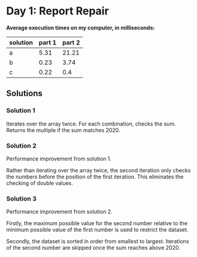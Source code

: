 # Day 1: Report Repair

**Average execution times on my computer, in milliseconds:**

solution | part 1 | part 2
-------- | ------ | ------
a | 5.31 | 21.21
b | 0.23 | 3.74
c | 0.22 | 0.4

## Solutions

### Solution 1

Iterates over the array twice. For each combination, checks the sum. Returns the multiple if the sum matches 2020.

### Solution 2

Performance improvement from solution 1.

Rather than iterating over the array twice, the second iteration only checks the numbers before the position of the first iteration. This eliminates the checking of double values.

### Solution 3

Performance improvement from solution 2.

Firstly, the maximum possible value for the second number relative to the minimum possible value of the first number is used to restrict the dataset.

Secondly, the dataset is sorted in order from smallest to largest. Iterations of the second number are skipped once the sum reaches above 2020.

